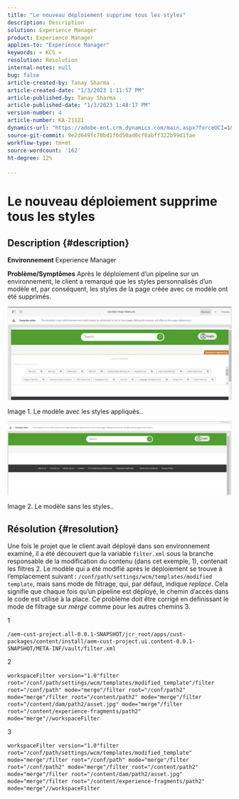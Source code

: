 ```yaml
---
title: "Le nouveau déploiement supprime tous les styles"
description: Description
solution: Experience Manager
product: Experience Manager
applies-to: "Experience Manager"
keywords: « KCS »
resolution: Resolution
internal-notes: null
bug: false
article-created-by: Tanay Sharma .
article-created-date: "1/3/2023 1:11:57 PM"
article-published-by: Tanay Sharma .
article-published-date: "1/3/2023 1:48:17 PM"
version-number: 4
article-number: KA-21121
dynamics-url: "https://adobe-ent.crm.dynamics.com/main.aspx?forceUCI=1&pagetype=entityrecord&etn=knowledgearticle&id=e75d5a2c-688b-ed11-81ac-6045bd006a22"
source-git-commit: 9e2d649fc70bd1f6d50ad0cf8abff322b99d1fae
workflow-type: tm+mt
source-wordcount: '162'
ht-degree: 12%

---
```


# Le nouveau déploiement supprime tous les styles

## Description {#description}

<b>Environnement</b>
Experience Manager


<b>Problème/Symptômes</b>
Après le déploiement d’un pipeline sur un environnement, le client a remarqué que les styles personnalisés d’un modèle et, par conséquent, les styles de la page créée avec ce modèle ont été supprimés.



![](assets/___ec5d5a2c-688b-ed11-81ac-6045bd006a22___.png)

Image 1. Le modèle avec les styles appliqués..



![](assets/___f05d5a2c-688b-ed11-81ac-6045bd006a22___.png)

Image 2. Le modèle sans les styles..


## Résolution {#resolution}


Une fois le projet que le client avait déployé dans son environnement examiné, il a été découvert que la variable `filter.xml` sous la branche responsable de la modification du contenu (dans cet exemple, 1), contenait les filtres 2.
Le modèle qui a été modifié après le déploiement se trouve à l’emplacement suivant : `/conf/path/settings/wcm/templates/modified template`, mais sans mode de filtrage, qui, par défaut, indique *replace*.
Cela signifie que chaque fois qu’un pipeline est déployé, le chemin d’accès dans le code est utilisé à la place.
Ce problème doit être corrigé en définissant le mode de filtrage sur *merge* comme pour les autres chemins 3.

1


```
/aem-cust-project.all-0.0.1-SNAPSHOT/jcr_root/apps/cust-packages/content/install/aem-cust-project.ui.content-0.0.1-SNAPSHOT/META-INF/vault/filter.xml
```



2

```
workspaceFilter version="1.0"filter root="/conf/path/settings/wcm/templates/modified_template"/filter root="/conf/path" mode="merge"/filter root="/conf/path2" mode="merge"/filter root="/content/path2" mode="merge"/filter root="/content/dam/path2/asset.jpg" mode="merge"/filter root="/content/experience-fragments/path2" mode="merge"//workspaceFilter
```




3


```
workspaceFilter version="1.0"filter root="/conf/path/settings/wcm/templates/modified_template" mode="merge"/filter root="/conf/path" mode="merge"/filter root="/conf/path2" mode="merge"/filter root="/content/path2" mode="merge"/filter root="/content/dam/path2/asset.jpg" mode="merge"/filter root="/content/experience-fragments/path2" mode="merge"//workspaceFilter
```






